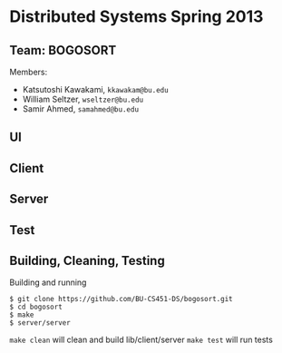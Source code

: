 # Distributed Systems Spring 2013

## Team: BOGOSORT

Members: 

- Katsutoshi Kawakami, `kkawakam@bu.edu`
- William Seltzer, `wseltzer@bu.edu`
- Samir Ahmed, `samahmed@bu.edu`

## UI

## Client

## Server

## Test

## Building, Cleaning, Testing

Building and running

```
$ git clone https://github.com/BU-CS451-DS/bogosort.git
$ cd bogosort
$ make
$ server/server
```

`make clean` will clean and build lib/client/server
`make test` will run tests
